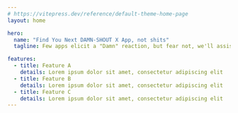 ```yaml
---
# https://vitepress.dev/reference/default-theme-home-page
layout: home

hero:
  name: "Find You Next DAMN-SHOUT X App, not shits"
  tagline: Few apps elicit a "Damn" reaction, but fear not, we'll assist you in locating it.

features:
  - title: Feature A
    details: Lorem ipsum dolor sit amet, consectetur adipiscing elit
  - title: Feature B
    details: Lorem ipsum dolor sit amet, consectetur adipiscing elit
  - title: Feature C
    details: Lorem ipsum dolor sit amet, consectetur adipiscing elit
---
```


